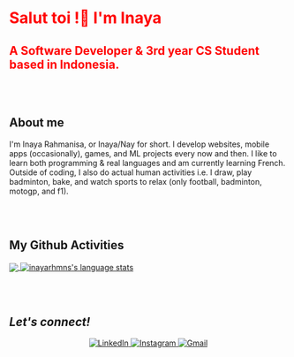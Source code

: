 <h1 style="color: red;">Salut toi !👋 I'm Inaya</h1>
<h2 style="color: red;">A Software Developer & 3rd year CS Student based in Indonesia.</h2>


<br /><br />

## About me
I'm Inaya Rahmanisa, or Inaya/Nay for short. I develop websites, mobile apps (occasionally), games, and ML projects every now and then. I like to learn both programming & real languages and am currently learning French. Outside of coding, I also do actual human activities i.e. I draw, play badminton, bake, and watch sports to relax (only football, badminton, motogp, and f1).

<br /><br />

## My Github Activities

<a href="https://github.com/inayarhmns">
  <img align="center" src="https://github-readme-stats.vercel.app/api/top-langs/?username=inayarhmns&border_color=C8AE8C&card_width=500&theme=noctis_minimus&hide=GAP,Procfile&langs_count=12&layout=compact&size_weight=0.4&count_weight=0.6" />
</a>
<a href="https://github.com/inayarhmns">
<img align="center" src="https://github-readme-stats.vercel.app/api?username=inayarhmns&border_color=C8AE8C&show_icons=true&card_width=500&theme=noctis_minimus&hide_rank=true&hide=stars,issues" alt="inayarhmns's language stats"/>
</a>

<br /><br />


<h2><i>Let's connect!</i></h2>
<div  align="center">

  <a href="https://www.linkedin.com/in/inayarahmanisa/" target="_blank">
    <img src="https://img.shields.io/badge/LinkedIn-%230077B5.svg?&style=flat-square&logo=linkedin&logoColor=white&color=071A2C" alt="LinkedIn">
  </a>
  <a href="https://www.instagram.com/inayarhmns/" target="_blank">
    <img src="https://img.shields.io/badge/Instagram-%23E4405F.svg?&style=flat-square&logo=instagram&logoColor=white&color=071A2C" alt="Instagram">
  </a>
 <!--<a href="https://twitter.com/floringham/" target="_blank">
    <img src="https://img.shields.io/badge/Twitter-%231877F2.svg?&style=flat-square&logo=twitter&logoColor=white&color=071A2C" alt="Twitter">
  </a>
  -->
   <a href="mailto:inaya.rahmanisa@gmail.com" mailto="inaya.rahmanisa@gmail.com" target="_blank">
    <img src="https://img.shields.io/badge/Gmail-%231877F2.svg?&style=flat-square&logo=gmail&logoColor=white&color=071A2C" alt="Gmail">
  </a>
  
</div>



